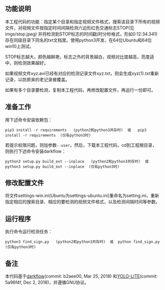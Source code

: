 ## 功能说明

本工程代码的功能：指定某个目录和指定视频文件格式，搜索该目录下所有的视频文件，对视频文件按指定时间间隔检测六边形红色交通标志STOP(见imgs/stop.jpeg)
并将检测到STOP标志的时间戳(时分秒格式，形如0:12:34.341)存在同级目录下同名的txt文档里。使用python3开发，在64位Ubuntu和64位win10上测试。

STOP标志越大，颜色越鲜艳，标志之外的背景越白，视频对比度越高，亮度适中，则检测效果越好。

如果视频文件xyz.avi已经有对应的检测记录文件xyz.txt，则会生成xyz(1).txt重新记录，以防原来的老记录被覆盖。

如果有多个目录要检测，复制本工程代码，再修改配置文件，再运行一份即可。

## 准备工作
用下述命令安装依赖包：
```
pip3 install -r requirements   (python2和python3共存时)  或   pip3 install -r requirements  (仅有python3时)
```
若提示权限问题，则加参数`--user`。然后，下载本工程代码，cd到工程根目录，则执行下述命令安装darkflow：
```
python3 setup.py build_ext --inplace   (python2和python3共存时)  或  python3 setup.py build_ext --inplace  (仅有python3时)
```

## 修改配置文件
将文件settings-win.ini(Ubuntu为settings-ubuntu.ini)重命名为setting.ini，重新指定相应的搜索目录、相应的要检测的视频文件格式，以及检测间隔时间等参数。

## 运行程序
执行命令运行检测任务：
```
python3 find_sign.py   (python2和python3共存时)  或  python find_sign.py  (仅有python3时)
```

## 备注
本代码基于[darkflow](https://github.com/thtrieu/darkflow)(commit: b2aee00, Mar 25, 2018)
和[YOLO-LITE](https://github.com/reu2018DL/YOLO-LITE)(commit: 5a96f4f, Dec 2, 2018)，并遵循GNU协议。